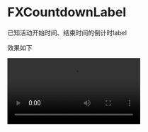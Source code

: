 # FXCountdownLabel
已知活动开始时间、结束时间的倒计时label

效果如下

![mv](https://github.com/lfxfengxia/FXCountdownLabel/raw/master/mv.mov)
